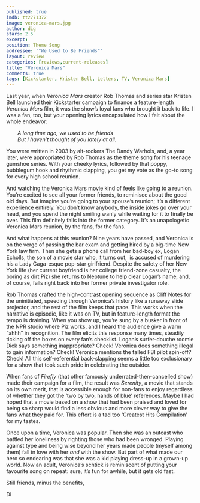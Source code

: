 ```yaml
---
published: true
imdb: tt2771372
image: veronica-mars.jpg
author: dig
stars: 2.5
excerpt: 
position: Theme Song	
addressee: '"We Used to Be Friends"'
layout: review
categories: [reviews,current-releases]
title: "Veronica Mars"
comments: true
tags: [Kickstarter, Kristen Bell, Letters, TV, Veronica Mars]
---
```

<p>Last year, when <em>Veronica Mars</em> creator Rob Thomas and series star Kristen Bell launched their Kickstarter campaign to finance a feature-length <em>Veronica Mar</em>s film, it was the show&rsquo;s loyal fans who brought it back to life. I was a fan, too, but your opening lyrics encapsulated how I felt about the whole endeavor:</p>
<p style="padding-left:30px;"><em>A long time ago, we used to be friends<br />
But I haven&rsquo;t thought of you lately at all.</em></p>
<p>You were written in 2003 by alt-rockers The Dandy Warhols, and, a year later, were appropriated by Rob Thomas as the theme song for his teenage gumshoe series. With your cheeky lyrics, followed by that poppy, bubblegum hook and rhythmic clapping, you get my vote as the go-to song for every high school reunion.&nbsp;</p>
<p>And watching the Veronica Mars movie kind of feels like going to a reunion. You&rsquo;re excited to see all your former friends, to reminisce about the good old days. But imagine you&rsquo;re going to your spouse&rsquo;s reunion; it&rsquo;s a different experience entirely. You don&rsquo;t know anybody, the inside jokes go over your head, and you spend the night smiling wanly while waiting for it to finally be over. This film definitely falls into the former category. It&rsquo;s an unapologetic Veronica Mars reunion, by the fans, for the fans.</p>
<p>And what happens at this reunion? Nine years have passed, and Veronica is on the verge of passing the bar exam and getting hired by a big-time New York law firm. Then she gets a phone call from her bad-boy ex, Logan Echolls, the son of a movie star who, it turns out,&nbsp; is accused of murdering his a Lady Gaga-esque pop-star girlfriend. Despite the safety of her New York life (her current boyfriend is her college friend-zone casualty, the boring as dirt Piz) she returns to Neptune to help clear Logan&rsquo;s name, and, of course, falls right back into her former private investigator role.</p>
<p>Rob Thomas crafted the high-contrast opening sequence as Cliff Notes for the uninitiated, speeding through Veronica&rsquo;s history like a runaway slide projector, and the rest of the film keeps that pace. This works when the narrative is episodic, like it was on TV, but in feature-length format the tempo is draining. When you show up, you&rsquo;re sung by a busker in front of the NPR studio where Piz works, and I heard the audience give a warm &ldquo;ahhh&rdquo; in recognition. The film elicits this response many times, steadily ticking off the boxes on every fan&rsquo;s checklist. Logan&rsquo;s surfer-douche roomie Dick says something inappropriate? Check! Veronica does something illegal to gain information? Check! Veronica mentions the failed FBI pilot spin-off? Check! All this self-referential back-slapping seems a little too exclusionary for a show that took such pride in celebrating the outsider.&nbsp;</p>
<p>When fans of <em>Firefly</em> (that other famously underrated-then-cancelled show) made their campaign for a film, the result was <em>Serenity</em>, a movie that stands on its own merit, that is accessible enough for non-fans to enjoy regardless of whether they got the &lsquo;two by two, hands of blue&rsquo; references. Maybe I had hoped that a movie based on a show that had been praised and loved for being so sharp would find a less obvious and more clever way to give the fans what they paid for. This effort is a tad too &#8216;Greatest Hits Compilation&#8217; for my tastes.</p>
<p>Once upon a time, Veronica was popular. Then she was an outcast who battled her loneliness by righting those who had been wronged. Playing against type and being wise beyond her years made people (myself among them) fall in love with her <em>and</em> with the show. But part of what made our hero so endearing was that she was a kid playing dress-up in a grown-up world. Now an adult, Veronica&rsquo;s schtick is reminiscent of putting your favourite song on repeat: sure, it&rsquo;s fun for awhile, but it gets old fast.&nbsp;</p>
<p>Still friends, minus the benefits,</p>
<p>Di</p>
